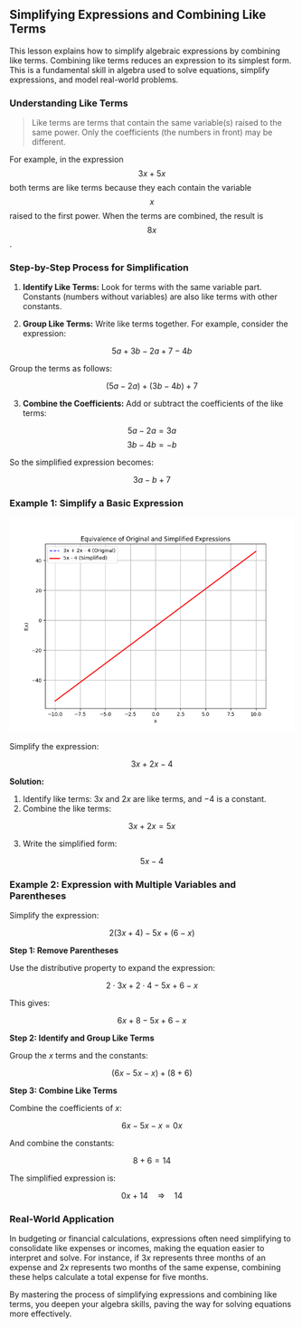 ## Simplifying Expressions and Combining Like Terms

This lesson explains how to simplify algebraic expressions by combining like terms. Combining like terms reduces an expression to its simplest form. This is a fundamental skill in algebra used to solve equations, simplify expressions, and model real-world problems.

### Understanding Like Terms

> Like terms are terms that contain the same variable(s) raised to the same power. Only the coefficients (the numbers in front) may be different.

For example, in the expression $$3x + 5x$$ both terms are like terms because they each contain the variable $$x$$ raised to the first power. When the terms are combined, the result is $$8x$$.

### Step-by-Step Process for Simplification

1. **Identify Like Terms:** Look for terms with the same variable part. Constants (numbers without variables) are also like terms with other constants.

2. **Group Like Terms:** Write like terms together. For example, consider the expression:

$$
5a + 3b - 2a + 7 - 4b
$$

Group the terms as follows:

$$
(5a - 2a) + (3b - 4b) + 7
$$

3. **Combine the Coefficients:** Add or subtract the coefficients of the like terms:

$$
5a - 2a = 3a
$$
$$
3b - 4b = -b
$$

So the simplified expression becomes:

$$
3a - b + 7
$$

### Example 1: Simplify a Basic Expression
![This plot illustrates that the function defined by 3x + 2x - 4 is equivalent to the simplified function 5x - 4 by plotting both on the same graph.](images/plot_1_01-03-lesson-simplifying-expressions-and-combining-like-terms.md.png)

Simplify the expression:

$$
3x + 2x - 4
$$

**Solution:**

1. Identify like terms: $3x$ and $2x$ are like terms, and $-4$ is a constant.
2. Combine the like terms:

$$
3x + 2x = 5x
$$

3. Write the simplified form:

$$
5x - 4
$$

### Example 2: Expression with Multiple Variables and Parentheses

Simplify the expression:

$$
2(3x + 4) - 5x + (6 - x)
$$

**Step 1: Remove Parentheses**

Use the distributive property to expand the expression:

$$
2 \cdot 3x + 2 \cdot 4 - 5x + 6 - x
$$

This gives:

$$
6x + 8 - 5x + 6 - x
$$

**Step 2: Identify and Group Like Terms**

Group the $x$ terms and the constants:

$$
(6x - 5x - x) + (8 + 6)
$$

**Step 3: Combine Like Terms**

Combine the coefficients of $x$:

$$
6x - 5x - x = 0x
$$

And combine the constants:

$$
8 + 6 = 14
$$

The simplified expression is:

$$
0x + 14 \quad \Longrightarrow \quad 14
$$

### Real-World Application

In budgeting or financial calculations, expressions often need simplifying to consolidate like expenses or incomes, making the equation easier to interpret and solve. For instance, if $3x$ represents three months of an expense and $2x$ represents two months of the same expense, combining these helps calculate a total expense for five months.

By mastering the process of simplifying expressions and combining like terms, you deepen your algebra skills, paving the way for solving equations more effectively.